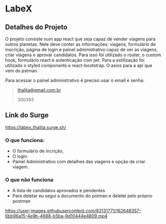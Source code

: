 # LabeX

## Detalhes do Projeto

O projeto consiste num app react que seja capaz de vender viagens para outros planetas. Nele deve conter as informações: viagens, formulário de inscrição, página de login e painel administrativo capaz de ver as viagens, criar viagens e aprovar candidatos. 
Para isso foi utilizado o router, o custom hook, formulário react e autenticação com jwt. Para a estilização foi utilizado o styled components e react-bootstrap. O axios para a api que vem do pstman.

Para acessar o painel administrativo é preciso usar o email e senha:

> thalita@gmail.com.br
> 
> 300393

## Link do Surge
https://labex_thalita.surge.sh/ 

### O que funciona:
 * O formulário de incrição;
 * O login
 * Painel Administrativo com detalhes das viagens e opção de criar viagem.

### O que não funciona
 * A lista de candidatos aprovados e pendentes
 * Para deletar eu segui a documento do potman e deletei pelo próprio postman




https://user-images.githubusercontent.com/83131771/162648357-6bb96a15-4e9b-4688-b5ba-9d10444e4809.mp4

